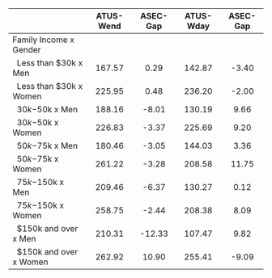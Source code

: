 
|                      |    ATUS-Wend |     ASEC-Gap |    ATUS-Wday |     ASEC-Gap |
| -------------------- | :----------: | :----------: | :----------: | :----------: |
| Family Income x Gender |              |              |              |              |
| &nbsp;&nbsp;Less than $30k x Men |       167.57 |         0.29 |       142.87 |        -3.40 |
| &nbsp;&nbsp;Less than $30k x Women |       225.95 |         0.48 |       236.20 |        -2.00 |
| &nbsp;&nbsp;$30k-$50k x Men |       188.16 |        -8.01 |       130.19 |         9.66 |
| &nbsp;&nbsp;$30k-$50k x Women |       226.83 |        -3.37 |       225.69 |         9.20 |
| &nbsp;&nbsp;$50k-$75k x Men |       180.46 |        -3.05 |       144.03 |         3.36 |
| &nbsp;&nbsp;$50k-$75k x Women |       261.22 |        -3.28 |       208.58 |        11.75 |
| &nbsp;&nbsp;$75k-$150k x Men |       209.46 |        -6.37 |       130.27 |         0.12 |
| &nbsp;&nbsp;$75k-$150k x Women |       258.75 |        -2.44 |       208.38 |         8.09 |
| &nbsp;&nbsp;$150k and over x Men |       210.31 |       -12.33 |       107.47 |         9.82 |
| &nbsp;&nbsp;$150k and over x Women |       262.92 |        10.90 |       255.41 |        -9.09 |


